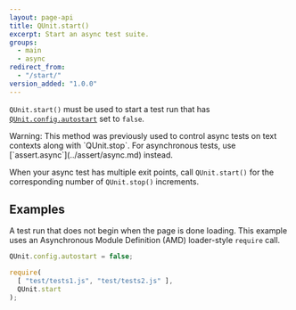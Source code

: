 ```yaml
---
layout: page-api
title: QUnit.start()
excerpt: Start an async test suite.
groups:
  - main
  - async
redirect_from:
  - "/start/"
version_added: "1.0.0"
---
```


`QUnit.start()` must be used to start a test run that has [`QUnit.config.autostart`](../config/autostart.md) set to `false`.

<p class="note note--warning" markdown="1">Warning: This method was previously used to control async tests on text contexts along with `QUnit.stop`. For asynchronous tests, use [`assert.async`](../assert/async.md) instead.</p>

When your async test has multiple exit points, call `QUnit.start()` for the corresponding number of `QUnit.stop()` increments.

## Examples

A test run that does not begin when the page is done loading. This example uses an Asynchronous Module Definition (AMD) loader-style `require` call.

```js
QUnit.config.autostart = false;

require(
  [ "test/tests1.js", "test/tests2.js" ],
  QUnit.start
);
```
